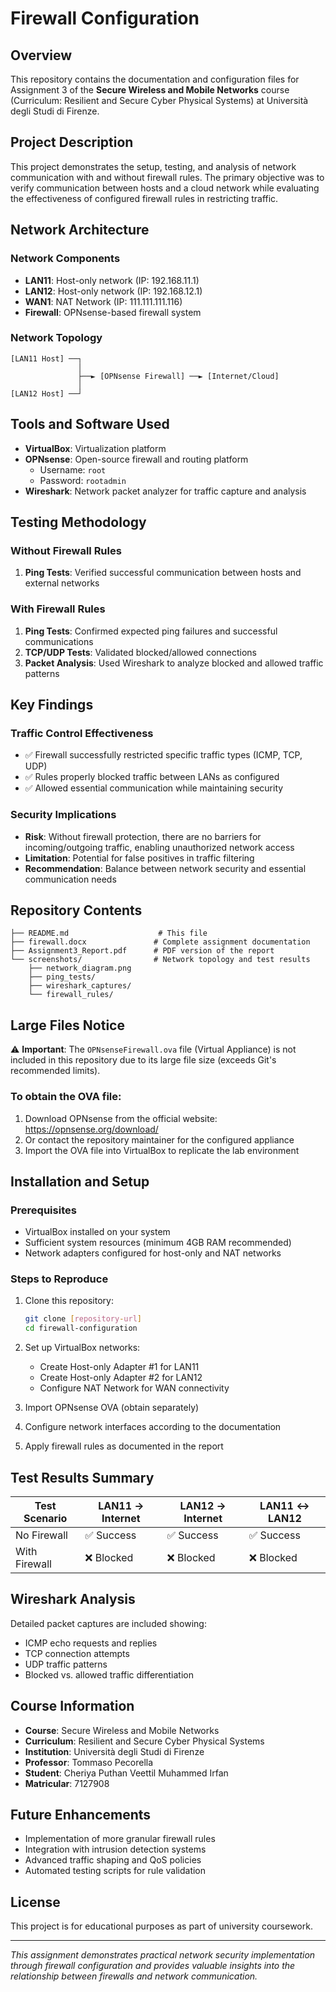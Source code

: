 # Firewall Configuration 

## Overview
This repository contains the documentation and configuration files for Assignment 3 of the **Secure Wireless and Mobile Networks** course (Curriculum: Resilient and Secure Cyber Physical Systems) at Università degli Studi di Firenze.

## Project Description
This project demonstrates the setup, testing, and analysis of network communication with and without firewall rules. The primary objective was to verify communication between hosts and a cloud network while evaluating the effectiveness of configured firewall rules in restricting traffic.

## Network Architecture

### Network Components
- **LAN11**: Host-only network (IP: 192.168.11.1)
- **LAN12**: Host-only network (IP: 192.168.12.1) 
- **WAN1**: NAT Network (IP: 111.111.111.116)
- **Firewall**: OPNsense-based firewall system

### Network Topology
```
[LAN11 Host] ──┐
               │
               ├──► [OPNsense Firewall] ──► [Internet/Cloud]
               │
[LAN12 Host] ──┘
```

## Tools and Software Used
- **VirtualBox**: Virtualization platform
- **OPNsense**: Open-source firewall and routing platform
  - Username: `root`
  - Password: `rootadmin`
- **Wireshark**: Network packet analyzer for traffic capture and analysis

## Testing Methodology

### Without Firewall Rules
1. **Ping Tests**: Verified successful communication between hosts and external networks

### With Firewall Rules
1. **Ping Tests**: Confirmed expected ping failures and successful communications
2. **TCP/UDP Tests**: Validated blocked/allowed connections
3. **Packet Analysis**: Used Wireshark to analyze blocked and allowed traffic patterns

## Key Findings

### Traffic Control Effectiveness
- ✅ Firewall successfully restricted specific traffic types (ICMP, TCP, UDP)
- ✅ Rules properly blocked traffic between LANs as configured
- ✅ Allowed essential communication while maintaining security

### Security Implications
- **Risk**: Without firewall protection, there are no barriers for incoming/outgoing traffic, enabling unauthorized network access
- **Limitation**: Potential for false positives in traffic filtering
- **Recommendation**: Balance between network security and essential communication needs

## Repository Contents

```
├── README.md                    # This file
├── firewall.docx               # Complete assignment documentation
├── Assignment3_Report.pdf      # PDF version of the report
└── screenshots/                # Network topology and test results
    ├── network_diagram.png
    ├── ping_tests/
    ├── wireshark_captures/
    └── firewall_rules/
```

## Large Files Notice

⚠️ **Important**: The `OPNsenseFirewall.ova` file (Virtual Appliance) is not included in this repository due to its large file size (exceeds Git's recommended limits). 

### To obtain the OVA file:
1. Download OPNsense from the official website: https://opnsense.org/download/
2. Or contact the repository maintainer for the configured appliance
3. Import the OVA file into VirtualBox to replicate the lab environment

## Installation and Setup

### Prerequisites
- VirtualBox installed on your system
- Sufficient system resources (minimum 4GB RAM recommended)
- Network adapters configured for host-only and NAT networks

### Steps to Reproduce
1. Clone this repository:
   ```bash
   git clone [repository-url]
   cd firewall-configuration
   ```

2. Set up VirtualBox networks:
   - Create Host-only Adapter #1 for LAN11
   - Create Host-only Adapter #2 for LAN12
   - Configure NAT Network for WAN connectivity

3. Import OPNsense OVA (obtain separately)
4. Configure network interfaces according to the documentation
5. Apply firewall rules as documented in the report

## Test Results Summary

| Test Scenario | LAN11 → Internet | LAN12 → Internet | LAN11 ↔ LAN12 |
|---------------|------------------|------------------|---------------|
| No Firewall   | ✅ Success       | ✅ Success       | ✅ Success    |
| With Firewall | ❌ Blocked       | ❌ Blocked       | ❌ Blocked    |

## Wireshark Analysis
Detailed packet captures are included showing:
- ICMP echo requests and replies
- TCP connection attempts
- UDP traffic patterns
- Blocked vs. allowed traffic differentiation

## Course Information
- **Course**: Secure Wireless and Mobile Networks
- **Curriculum**: Resilient and Secure Cyber Physical Systems
- **Institution**: Università degli Studi di Firenze
- **Professor**: Tommaso Pecorella
- **Student**: Cheriya Puthan Veettil Muhammed Irfan
- **Matricular**: 7127908

## Future Enhancements
- Implementation of more granular firewall rules
- Integration with intrusion detection systems
- Advanced traffic shaping and QoS policies
- Automated testing scripts for rule validation

## License
This project is for educational purposes as part of university coursework.

---
*This assignment demonstrates practical network security implementation through firewall configuration and provides valuable insights into the relationship between firewalls and network communication.*
